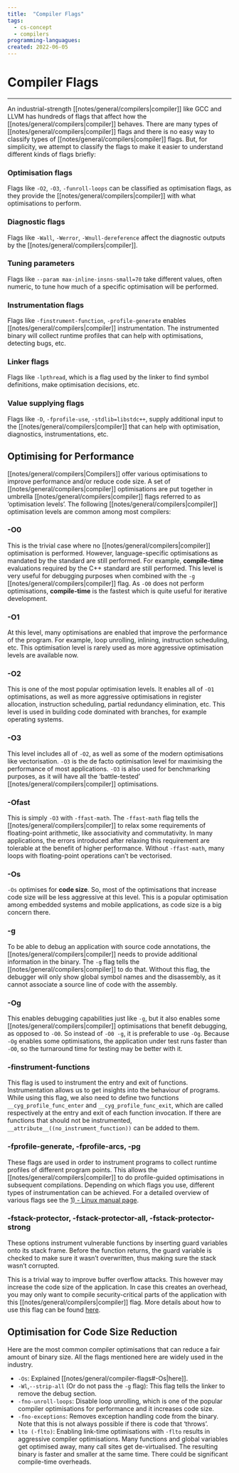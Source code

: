 ```yaml
---
title:  "Compiler Flags"
tags:
  - cs-concept
  - compilers
programming-languagues:
created: 2022-06-05
---
```

# Compiler Flags
---
An industrial-strength [[notes/general/compilers|compiler]] like GCC and LLVM has hundreds of flags that affect how the [[notes/general/compilers|compiler]] behaves. There are many types of [[notes/general/compilers|compiler]] flags and there is no easy way to classify types of [[notes/general/compilers|compiler]] flags. But, for simplicity, we attempt to classify the flags to make it easier to understand different kinds of flags briefly:

### Optimisation flags
Flags like `-O2`, `-O3`, `-funroll-loops` can be classified as optimisation flags, as they provide the [[notes/general/compilers|compiler]] with what optimisations to perform.

### Diagnostic flags
Flags like `-Wall`, `-Werror`, `-Wnull-dereference` affect the diagnostic outputs by the [[notes/general/compilers|compiler]].

### Tuning parameters
Flags like `--param max-inline-insns-small=70` take different values, often numeric, to tune how much of a specific optimisation will be performed.
    
### Instrumentation flags
Flags like `-finstrument-function`, `-profile-generate` enables [[notes/general/compilers|compiler]] instrumentation. The instrumented binary will collect runtime profiles that can help with optimisations, detecting bugs, etc.
    
### Linker flags
Flags like `-lpthread`, which is a flag used by the linker to find symbol definitions, make optimisation decisions, etc.
    
### Value supplying flags
Flags like `-D`, `-fprofile-use`, `-stdlib=libstdc++`, supply additional input to the [[notes/general/compilers|compiler]] that can help with optimisation, diagnostics, instrumentations, etc.

## Optimising for Performance
[[notes/general/compilers|Compilers]] offer various optimisations to improve performance and/or reduce code size. A set of [[notes/general/compilers|compiler]] optimisations are put together in umbrella [[notes/general/compilers|compiler]] flags referred to as ‘optimisation levels’. The following [[notes/general/compilers|compiler]] optimisation levels are common among most compilers:

### -O0
This is the trivial case where no [[notes/general/compilers|compiler]] optimisation is performed. However, language-specific optimisations as mandated by the standard are still performed. For example, **compile-time** evaluations required by the C++ standard are still performed. This level is very useful for debugging purposes when combined with the `-g` [[notes/general/compilers|compiler]] flag. As `-O0` does not perform optimisations, **compile-time** is the fastest which is quite useful for iterative development.

### -O1
At this level, many optimisations are enabled that improve the performance of the program. For example, loop unrolling, inlining, instruction scheduling, etc. This optimisation level is rarely used as more aggressive optimisation levels are available now.

### -O2
This is one of the most popular optimisation levels. It enables all of `-O1` optimisations, as well as more aggressive optimisations in register allocation, instruction scheduling, partial redundancy elimination, etc. This level is used in building code dominated with branches, for example operating systems.

### -O3
This level includes all of `-O2`, as well as some of the modern optimisations like vectorisation. `-O3` is the de facto optimisation level for maximising the performance of most applications. `-O3` is also used for benchmarking purposes, as it will have all the ‘battle-tested’ [[notes/general/compilers|compiler]] optimisations.

### -Ofast
This is simply `-O3` with `-ffast-math`. The `-ffast-math` flag tells the [[notes/general/compilers|compiler]] to relax some requirements of floating-point arithmetic, like associativity and commutativity. In many applications, the errors introduced after relaxing this requirement are tolerable at the benefit of higher performance. Without `-ffast-math`, many loops with floating-point operations can’t be vectorised.

### -Os
`-Os` optimises for **code size**. So, most of the optimisations that increase code size will be less aggressive at this level. This is a popular optimisation among embedded systems and mobile applications, as code size is a big concern there.

### -g
To be able to debug an application with source code annotations, the [[notes/general/compilers|compiler]] needs to provide additional information in the binary. The `-g` flag tells the [[notes/general/compilers|compiler]] to do that. Without this flag, the debugger will only show global symbol names and the disassembly, as it cannot associate a source line of code with the assembly.

### -Og
This enables debugging capabilities just like `-g`, but it also enables some [[notes/general/compilers|compiler]] optimisations that benefit debugging, as opposed to `-O0`. So instead of `-O0 -g`, it is preferable to use `-Og`. Because `-Og` enables some optimisations, the application under test runs faster than `-O0`, so the turnaround time for testing may be better with it.

### -finstrument-functions
This flag is used to instrument the entry and exit of functions. Instrumentation allows us to get insights into the behaviour of programs. While using this flag, we also need to define two functions `__cyg_profile_func_enter` and `__cyg_profile_func_exit`, which are called respectively at the entry and exit of each function invocation. If there are functions that should not be instrumented, `__attribute__((no_instrument_function))` can be added to them.

### -fprofile-generate, -fprofile-arcs, -pg
These flags are used in order to instrument programs to collect runtime profiles of different program points. This allows the [[notes/general/compilers|compiler]] to do profile-guided optimisations in subsequent compilations. Depending on which flags you use, different types of instrumentation can be achieved. For a detailed overview of various flags see the [1) - Linux manual page](https://man7.org/linux/man-pages/man1/gcc.1.html|gcc(1)).

### -fstack-protector, -fstack-protector-all, -fstack-protector-strong
These options instrument vulnerable functions by inserting guard variables onto its stack frame. Before the function returns, the guard variable is checked to make sure it wasn’t overwritten, thus making sure the stack wasn’t corrupted. 

This is a trivial way to improve buffer overflow attacks. This however may increase the code size of the application. In case this creates an overhead, you may only want to compile security-critical parts of the application with this [[notes/general/compilers|compiler]] flag. More details about how to use this flag can be found [here](https://www.keil.com/support/man/docs/armclang_ref/armclang_ref_cjh1548250046139.htm).

## Optimisation for Code Size Reduction
Here are the most common compiler optimisations that can reduce a fair amount of binary size. All the flags mentioned here are widely used in the industry.

- `-Os`: Explained [[notes/general/compiler-flags#-Os|here]].
- `-Wl`,`--strip-all` (Or do not pass the `-g` flag): This flag tells the linker to remove the debug section.
- `-fno-unroll-loops`: Disable loop unrolling, which is one of the popular compiler optimisations for performance and it increases code size.
- `-fno-exceptions`: Removes exception handling code from the binary. Note that this is not always possible if there is code that ‘throws’.
- `lto (-flto)`: Enabling link-time optimisations with `-flto` results in aggressive compiler optimisations. Many functions and global variables get optimised away, many call sites get de-virtualised. The resulting binary is faster and smaller at the same time. There could be significant compile-time overheads.